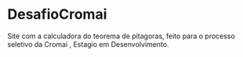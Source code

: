 # DesafioCromai
 Site com a calculadora do teorema de pitagoras, feito para o processo seletivo da Cromai , Estagio em Desenvolvimento.

